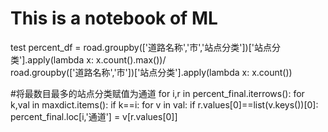 # This is a notebook of ML


test
percent_df = road.groupby(['道路名称','市','站点分类'])['站点分类'].apply(lambda x: x.count().max())/\
             road.groupby(['道路名称','市'])['站点分类'].apply(lambda x: x.count())

#将最数目最多的站点分类赋值为通道
for i,r in percent_final.iterrows():
    for k,val in maxdict.items():
        if k==i:
            for v in val:
                if r.values[0]==list(v.keys())[0]:
                    percent_final.loc[i,'通道'] = v[r.values[0]]
